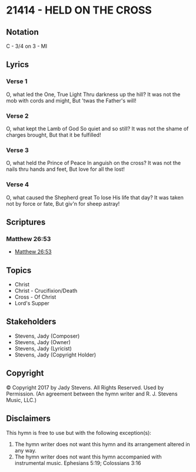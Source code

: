 # 21414 - HELD ON THE CROSS

## Notation

C - 3/4 on 3 - MI

## Lyrics

### Verse 1

O, what led the One, True Light Thru darkness up the hill? It was not the mob with cords and might, But 'twas the Father's will!

### Verse 2

O, what kept the Lamb of God So quiet and so still? It was not the shame of charges brought, But that it be fulfilled!

### Verse 3

O, what held the Prince of Peace In anguish on the cross? It was not the nails thru hands and feet, But love for all the lost!

### Verse 4

O, what caused the Shepherd great To lose His life that day? It was taken not by force or fate, But giv'n for sheep astray!


## Scriptures

### Matthew 26:53

- [Matthew 26:53](https://www.biblegateway.com/passage/?search=Matthew%2026%3A53)


## Topics

- Christ
- Christ - Crucifixion/Death
- Cross - Of Christ
- Lord's Supper

## Stakeholders

- Stevens, Jady (Composer)
- Stevens, Jady (Owner)
- Stevens, Jady (Lyricist)
- Stevens, Jady (Copyright Holder)

## Copyright

© Copyright 2017 by Jady Stevens. All Rights Reserved. Used by Permission.
(An agreement between the hymn writer and R. J. Stevens Music, LLC.)

## Disclaimers

This hymn is free to use but with the following exception(s):
1. The hymn writer does not want this hymn and its arrangement altered in any way.
2. The hymn writer does not want this hymn accompanied with instrumental music.
Ephesians 5:19; Colossians 3:16

